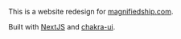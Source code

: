 This is a website redesign for [magnifiedship.com](https://magnifiedship.com).

Built with [NextJS](https://nextjs.org) and [chakra-ui](https://chakra-ui.com).
